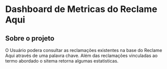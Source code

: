 # Dashboard de Metricas do Reclame Aqui

## Sobre o projeto

O Usuário podera consultar as reclamações existentes na base do Reclame Aqui através de uma palavra chave. Além das reclamações vinculadas ao termo abordado o sitema retorna algumas estatisticas.
